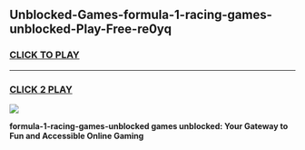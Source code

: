 
## Unblocked-Games-formula-1-racing-games-unblocked-Play-Free-re0yq
<h3>
<a href="https://premium76.site?title=formula-1-racing-games-unblocked&ref=18A">CLICK TO PLAY</a></h3>
<hr>

<h3>
<a href="https://premium76.site?title=formula-1-racing-games-unblocked&ref=18A">CLICK 2 PLAY</a>
  
</h3>

<a href="https://premium76.site?title=formula-1-racing-games-unblocked&ref=18A"><img src="https://clearcache.store/games.png"></a>


**formula-1-racing-games-unblocked games unblocked: Your Gateway to Fun and Accessible Online Gaming**
